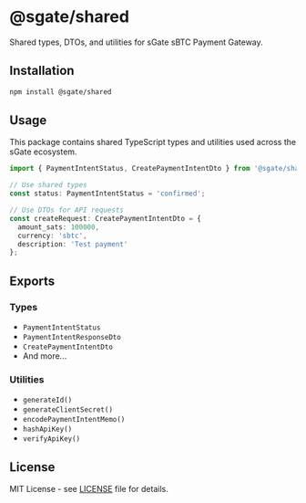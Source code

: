 # @sgate/shared

Shared types, DTOs, and utilities for sGate sBTC Payment Gateway.

## Installation

```bash
npm install @sgate/shared
```

## Usage

This package contains shared TypeScript types and utilities used across the sGate ecosystem.

```typescript
import { PaymentIntentStatus, CreatePaymentIntentDto } from '@sgate/shared';

// Use shared types
const status: PaymentIntentStatus = 'confirmed';

// Use DTOs for API requests
const createRequest: CreatePaymentIntentDto = {
  amount_sats: 100000,
  currency: 'sbtc',
  description: 'Test payment'
};
```

## Exports

### Types
- `PaymentIntentStatus`
- `PaymentIntentResponseDto`
- `CreatePaymentIntentDto`
- And more...

### Utilities
- `generateId()`
- `generateClientSecret()`
- `encodePaymentIntentMemo()`
- `hashApiKey()`
- `verifyApiKey()`

## License

MIT License - see [LICENSE](LICENSE) file for details.